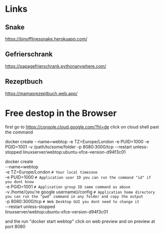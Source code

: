 # Links

## Snake
https://binofflinessnake.herokuapp.com/

## Gefrierschrank
https://papagefrierschrank.pythonanywhere.com/

## Rezeptbuch
https://mamasrezeptbuch.web.app/

# Free destop in the Browser
first go to https://console.cloud.google.com/?hl=de
click on cloud shell
past the command

docker create --name=webtop -e TZ=Europe/London -e PUID=1000 -e PGID=1001 -v /path/to/some/folder -p 8080:3000/tcp --restart unless-stopped linuxserver/webtop:ubuntu-xfce-version-d94f3c01

docker create \
  --name=webtop \
  -e TZ=Europe/London `# Your local timezone` \
  -e PUID=1000 `# Application user ID you can run the command "id" if you dont know` \
  -e PGID=1001 `# Application group ID same command as above` \
  -v /home/{you're google username}/config `# Application home directory you can run the "pwd" command in any folder and copy the output` \
  -p 8080:3000/tcp `# Web Desktop GUI you dont need to change it` \
  --restart unless-stopped \
  linuxserver/webtop:ubuntu-xfce-version-d94f3c01
 
 and the run "docker start webtop"
 click on web preview and on preview at port 8080
